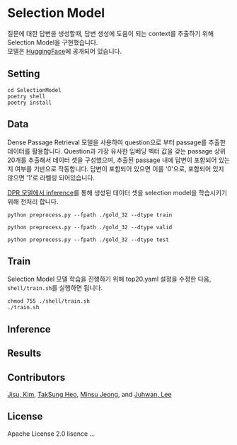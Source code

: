 # Selection Model
질문에 대한 답변을 생성할때, 답변 생성에 도움이 되는 context를 추출하기 위해 Selection Model을 구현했습니다.  
모델은 [HuggingFace](https://huggingface.co/NHNDQ/SelectionModel)에 공개되어 있습니다.

## Setting
```
cd SelectionModel
poetry shell
poetry install
```

## Data
Dense Passage Retrieval 모델을 사용하여 question으로 부터 passage를 추출한 데이터를 활용합니다. Question과 가장 유사한 임베딩 벡터 값을 갖는 passage 상위 20개를 추출해서 데이터 셋을 구성했으며, 추출된 passage 내에 답변이 포함되어 있는지 여부를 기반으로 작동합니다. 답변이 포함되어 있으면 이를 '0'으로, 포함되어 있지 않으면 '1'로 라벨링 되어있습니다.

[DPR 모델에서 inference](https://github.com/trailerAI/KoDPR)를 통해 생성된 데이터 셋을 selection model을 학습시키기 위해 전처리 합니다.

```
python preprocess.py --fpath ./gold_32 --dtype train
```

```
python preprocess.py --fpath ./gold_32 --dtype valid
```

```
python preprocess.py --fpath ./gold_32 --dtype test
```

## Train
Selection Model 모델 학습을 진행하기 위해 top20.yaml 설정을 수정한 다음, `shell/train.sh`를 실행하면 됩니다.
```
chmod 755 ./shell/train.sh
./train.sh
```

## Inference


## Results


## Contributors
[Jisu, Kim](https://github.com/merry555), [TakSung Heo](https://github.com/HeoTaksung), [Minsu Jeong](https://github.com/skaeads12), and [Juhwan, Lee](https://github.com/juhwanlee-diquest)


## License
Apache License 2.0 lisence
...
